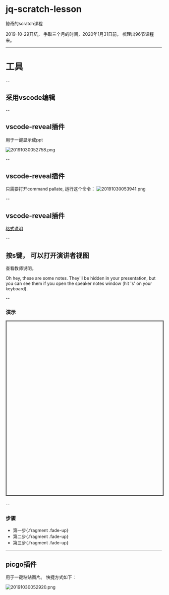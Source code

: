 # jq-scratch-lesson
鲸奇的scratch课程

2019-10-29开坑， 争取三个月的时间，2020年1月31日前， 梳理出96节课程来。

---


# 工具

--

## 采用vscode编辑

--

## vscode-reveal插件

用于一键显示成ppt

![20191030052758.png](https://i.loli.net/2019/10/30/ohMt5H7dxikCFfZ.png)

--

## vscode-reveal插件
只需要打开command pallate, 运行这个命令：
![20191030053941.png](https://i.loli.net/2019/10/30/HINKhGAYx7n9scU.png)

--

## vscode-reveal插件
[格式说明](https://raw.githubusercontent.com/evilz/vscode-reveal/master/sample.md)

--

## 按s键， 可以打开演讲者视图
查看教师说明。
<aside class="notes">Oh hey, these are some notes. They'll be hidden in your presentation, but you can see them if you open the speaker notes window (hit 's' on your keyboard).</aside>


--

### 演示

<iframe data-src="https://kada.163.com/project/3785572-3409211.htm" width="800" height="560" frameborder="0" marginwidth="0" marginheight="0" scrolling="yes" style="border:3px solid #666; margin-bottom:5px; max-width: 100%;" allowfullscreen=""></iframe>

--

### 步骤

- 第一步{.fragment .fade-up}
- 第二步{.fragment .fade-up}
- 第三步{.fragment .fade-up}

---

## picgo插件

用于一键粘贴图片。 快捷方式如下：

![20191030052920.png](https://i.loli.net/2019/10/30/Uyodc3x6wvD4S85.png)